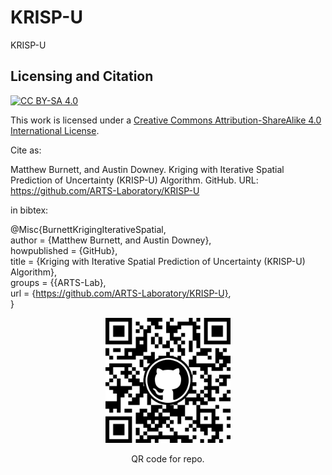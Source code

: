 # KRISP-U
KRISP-U





## Licensing and Citation

[![CC BY-SA 4.0][cc-by-sa-shield]][cc-by-sa]

This work is licensed under a
[Creative Commons Attribution-ShareAlike 4.0 International License][cc-by-sa].

[cc-by-sa]: http://creativecommons.org/licenses/by-sa/4.0/
[cc-by-sa-image]: https://licensebuttons.net/l/by-sa/4.0/88x31.png
[cc-by-sa-shield]: https://img.shields.io/badge/License-CC%20BY--SA%204.0-lightgrey.svg


Cite as:

Matthew Burnett, and Austin Downey. Kriging with Iterative Spatial Prediction of Uncertainty (KRISP-U) Algorithm. GitHub. URL: https://github.com/ARTS-Laboratory/KRISP-U
 
in bibtex:

@Misc{BurnettKrigingIterativeSpatial,   
  author       = {Matthew Burnett, and Austin Downey},   
  howpublished = {GitHub},  
  title        = {Kriging with Iterative Spatial Prediction of Uncertainty (KRISP-U) Algorithm},   
  groups       = {{ARTS-Lab},  
  url          = {https://github.com/ARTS-Laboratory/KRISP-U},  
}

<p align="center">
<img src="media/QR-code.png" alt="drawing" width="200"/>
</p>
<p align="center">
QR code for repo.



